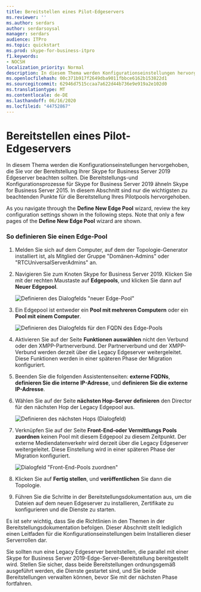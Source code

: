 ```yaml
---
title: Bereitstellen eines Pilot-Edgeservers
ms.reviewer: ''
ms.author: serdars
author: serdarsoysal
manager: serdars
audience: ITPro
ms.topic: quickstart
ms.prod: skype-for-business-itpro
f1.keywords:
- NOCSH
localization_priority: Normal
description: In diesem Thema werden Konfigurationseinstellungen hervorgehoben, die Sie vor der Bereitstellung Ihrer Skype for Business Server 2019 Edgeserver beachten sollten. Die Bereitstellungs-und Konfigurationsprozesse für Skype for Business Server 2019 ähneln Skype for Business Server 2015. In diesem Abschnitt sind nur die wichtigsten zu beachtenden Punkte für die Bereitstellung Ihres Pilotpools hervorgehoben. Ausführliche Anweisungen finden Sie unter Deploying External User Access in Skype for Business Server 2019 in der Bereitstellungsdokumentation, in der der Bereitstellungsprozess beschrieben wird und der auch Konfigurationsinformationen für den Zugriff durch externe Benutzer enthält.
ms.openlocfilehash: 00c371b917f2649dba9011fbbce6162b153822d1
ms.sourcegitcommit: 62946d7515ccaa7a622d44b736e9e919a2e102d0
ms.translationtype: MT
ms.contentlocale: de-DE
ms.lasthandoff: 06/16/2020
ms.locfileid: "44752867"
---
```

# <a name="deploy-pilot-edge-server"></a>Bereitstellen eines Pilot-Edgeservers

In diesem Thema werden die Konfigurationseinstellungen hervorgehoben, die Sie vor der Bereitstellung Ihrer Skype for Business Server 2019 Edgeserver beachten sollten. Die Bereitstellungs-und Konfigurationsprozesse für Skype for Business Server 2019 ähneln Skype for Business Server 2015. In diesem Abschnitt sind nur die wichtigsten zu beachtenden Punkte für die Bereitstellung Ihres Pilotpools hervorgehoben. <!-- For detailed steps, see 
 [Deploying external user access in Skype for Business Server 2019](../deployment/deploying-external-user-access/deploying-external-user-access.md) in the Deployment documentation, which describes the deployment process and also gives configuration information for external user access.  -->
  
As you navigate through the **Define New Edge Pool** wizard, review the key configuration settings shown in the following steps. Note that only a few pages of the **Define New Edge Pool** wizard are shown. 
  
### <a name="to-define-an-edge-pool"></a>So definieren Sie einen Edge-Pool

1. Melden Sie sich auf dem Computer, auf dem der Topologie-Generator installiert ist, als Mitglied der Gruppe "Domänen-Admins" oder "RTCUniversalServerAdmins" an.
    
2. Navigieren Sie zum Knoten Skype for Business Server 2019. Klicken Sie mit der rechten Maustaste auf **Edgepools**, und klicken Sie dann auf **Neuer Edgepool**.
    
     ![Definieren des Dialogfelds "neuer Edge-Pool"](../media/migration_ocs_topo_edgepool_page1.JPG)
  
3. Ein Edgepool ist entweder ein **Pool mit mehreren Computern** oder ein **Pool mit einem Computer**.
    
     ![Definieren des Dialogfelds für den FQDN des Edge-Pools](../media/migration_ocs_topo_edgepool_page2.JPG)
  
4. Aktivieren Sie auf der Seite **Funktionen auswählen** nicht den Verbund oder den XMPP-Partnerverbund. Der Partnerverbund und der XMPP-Verbund werden derzeit über die Legacy Edgeserver weitergeleitet. Diese Funktionen werden in einer späteren Phase der Migration konfiguriert. 

  
5. Beenden Sie die folgenden Assistentenseiten: **externe FQDNs**, **definieren Sie die interne IP-Adresse**, und **definieren Sie die externe IP-Adresse**.
    
6. Wählen Sie auf der Seite **nächsten Hop-Server definieren** den Director für den nächsten Hop der Legacy Edgepool aus. 
    
     ![Definieren des nächsten Hops (Dialogfeld)](../media/migration_ocs_topo_edgepool_page7.JPG)
  
7. Verknüpfen Sie auf der Seite **Front-End-oder Vermittlungs Pools zuordnen** keinen Pool mit diesem Edgepool zu diesem Zeitpunkt. Der externe Mediendatenverkehr wird derzeit über die Legacy Edgeserver weitergeleitet. Diese Einstellung wird in einer späteren Phase der Migration konfiguriert. 
    
     ![Dialogfeld "Front-End-Pools zuordnen"](../media/migration_ocs_topo_edgepool_page8.JPG)
  
8. Klicken Sie auf **Fertig stellen**, und **veröffentlichen** Sie dann die Topologie. 
    
9. Führen Sie die Schritte in der Bereitstellungsdokumentation aus, um die Dateien auf dem neuen Edgeserver zu installieren, Zertifikate zu konfigurieren und die Dienste zu starten. 
<!-- [Install Edge Servers for Skype for Business Server 2019](../deployment/deploying-external-user-access/install-edge-servers.md) in -->
    
Es ist sehr wichtig, dass Sie die Richtlinien in den Themen in der Bereitstellungsdokumentation befolgen. Dieser Abschnitt stellt lediglich einen Leitfaden für die Konfigurationseinstellungen beim Installieren dieser Serverrollen dar. 
<!-- [Deploying external user access in Skype for Business Server 2019](../deployment/deploying-external-user-access/deploying-external-user-access.md) -->
  
Sie sollten nun eine Legacy Edgeserver bereitstellen, die parallel mit einer Skype for Business Server 2019-Edge-Server-Bereitstellung bereitgestellt wird. Stellen Sie sicher, dass beide Bereitstellungen ordnungsgemäß ausgeführt werden, die Dienste gestartet sind, und Sie beide Bereitstellungen verwalten können, bevor Sie mit der nächsten Phase fortfahren. 
  

